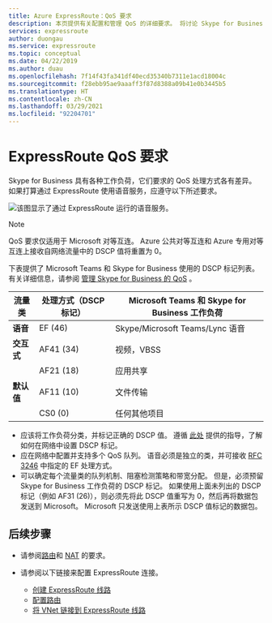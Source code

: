 ```yaml
---
title: Azure ExpressRoute：QoS 要求
description: 本页提供有关配置和管理 QoS 的详细要求。 将讨论 Skype for Business/语音服务。
services: expressroute
author: duongau
ms.service: expressroute
ms.topic: conceptual
ms.date: 04/22/2019
ms.author: duau
ms.openlocfilehash: 7f14f43fa341df40ecd35340b7311e1acd18004c
ms.sourcegitcommit: f28ebb95ae9aaaff3f87d8388a09b41e0b3445b5
ms.translationtype: HT
ms.contentlocale: zh-CN
ms.lasthandoff: 03/29/2021
ms.locfileid: "92204701"
---
```

# <a name="expressroute-qos-requirements"></a>ExpressRoute QoS 要求
Skype for Business 具有各种工作负荷，它们要求的 QoS 处理方式各有差异。 如果打算通过 ExpressRoute 使用语音服务，应遵守以下所述要求。

![该图显示了通过 ExpressRoute 运行的语音服务。](./media/expressroute-qos/expressroute-qos.png)

> [!NOTE]
> QoS 要求仅适用于 Microsoft 对等互连。 Azure 公共对等互连和 Azure 专用对等互连上接收自网络流量中的 DSCP 值将重置为 0。 
> 
> 

下表提供了 Microsoft Teams 和 Skype for Business 使用的 DSCP 标记列表。 有关详细信息，请参阅 [管理 Skype for Business 的 QoS](/SkypeForBusiness/manage/network-management/qos/managing-quality-of-service-QoS) 。

| **流量类** | **处理方式（DSCP 标记）** | **Microsoft Teams 和 Skype for Business 工作负荷** |
| --- | --- | --- |
| **语音** |EF (46) |Skype/Microsoft Teams/Lync 语音 |
| **交互式** |AF41 (34) |视频，VBSS |
| |AF21 (18) |应用共享 | 
| **默认值** |AF11 (10) |文件传输 |
| |CS0 (0) |任何其他项目 |

* 应该将工作负荷分类，并标记正确的 DSCP 值。 遵循 [此处](/SkypeForBusiness/manage/network-management/qos/configuring-port-ranges-for-your-skype-clients#configure-quality-of-service-policies-for-clients-running-on-windows-10) 提供的指导，了解如何在网络中设置 DSCP 标记。
* 应在网络中配置并支持多个 QoS 队列。 语音必须是独立的类，并可接收 [RFC 3246](https://www.ietf.org/rfc/rfc3246.txt) 中指定的 EF 处理方式。 
* 可以确定每个流量类的队列机制、阻塞检测策略和带宽分配。 但是，必须预留 Skype for Business 工作负荷的 DSCP 标记。 如果使用上面未列出的 DSCP 标记（例如 AF31 (26)），则必须先将此 DSCP 值重写为 0，然后再将数据包发送到 Microsoft。 Microsoft 只发送使用上表所示 DSCP 值标记的数据包。 

## <a name="next-steps"></a>后续步骤
* 请参阅[路由](expressroute-routing.md)和 [NAT](expressroute-nat.md) 的要求。
* 请参阅以下链接来配置 ExpressRoute 连接。
  
  * [创建 ExpressRoute 线路](expressroute-howto-circuit-classic.md)
  * [配置路由](expressroute-howto-routing-classic.md)
  * [将 VNet 链接到 ExpressRoute 线路](expressroute-howto-linkvnet-classic.md)